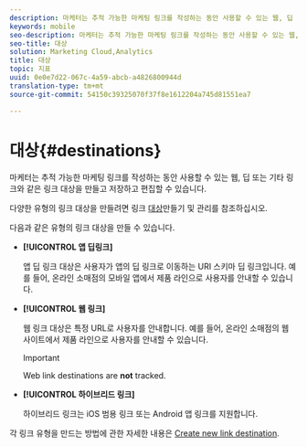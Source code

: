 ```yaml
---
description: 마케터는 추적 가능한 마케팅 링크를 작성하는 동안 사용할 수 있는 웹, 딥 또는 기타 링크와 같은 링크 대상을 만들고 저장하고 편집할 수 있습니다.
keywords: mobile
seo-description: 마케터는 추적 가능한 마케팅 링크를 작성하는 동안 사용할 수 있는 웹, 딥 또는 기타 링크와 같은 링크 대상을 만들고 저장하고 편집할 수 있습니다.
seo-title: 대상
solution: Marketing Cloud,Analytics
title: 대상
topic: 지표
uuid: 0e0e7d22-067c-4a59-abcb-a4826800944d
translation-type: tm+mt
source-git-commit: 54150c39325070f37f8e1612204a745d81551ea7

---
```



# 대상{#destinations}

마케터는 추적 가능한 마케팅 링크를 작성하는 동안 사용할 수 있는 웹, 딥 또는 기타 링크와 같은 링크 대상을 만들고 저장하고 편집할 수 있습니다.

다양한 유형의 링크 대상을 만들려면 링크 [대상](/help/using/acquisition-main/c-manage-link-destinations/c-manage-link-destinations.md)만들기 및 관리를 참조하십시오.

다음과 같은 유형의 링크 대상을 만들 수 있습니다.

* **[!UICONTROL 앱 딥링크]**

   앱 딥 링크 대상은 사용자가 앱의 딥 링크로 이동하는 URI 스키마 딥 링크입니다. 예를 들어, 온라인 소매점의 모바일 앱에서 제품 라인으로 사용자를 안내할 수 있습니다.

* **[!UICONTROL 웹 링크]**

   웹 링크 대상은 특정 URL로 사용자를 안내합니다. 예를 들어, 온라인 소매점의 웹 사이트에서 제품 라인으로 사용자를 안내할 수 있습니다.

   >[!IMPORTANT]
   >
   >Web link destinations are **not** tracked.

* **[!UICONTROL 하이브리드 링크]**

   하이브리드 링크는 iOS 범용 링크 또는 Android 앱 링크를 지원합니다.

각 링크 유형을 만드는 방법에 관한 자세한 내용은 [Create new link destination](/help/using/acquisition-main/c-manage-link-destinations/t-create-new-app-deep-link-destination.md).
